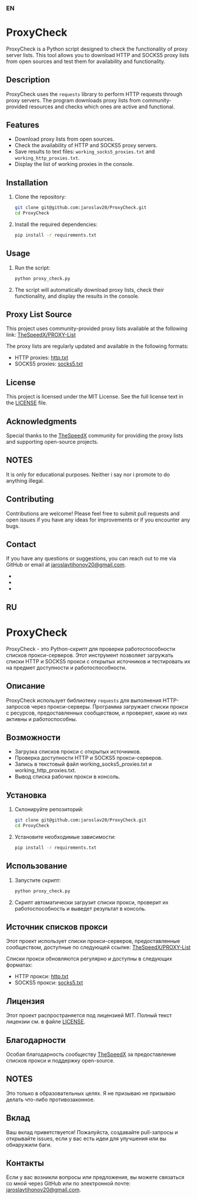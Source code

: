 ### EN
# ProxyCheck

ProxyCheck is a Python script designed to check the functionality of proxy server lists. This tool allows you to download HTTP and SOCKS5 proxy lists from open sources and test them for availability and functionality.

## Description

ProxyCheck uses the `requests` library to perform HTTP requests through proxy servers. The program downloads proxy lists from community-provided resources and checks which ones are active and functional.

## Features

- Download proxy lists from open sources.
- Check the availability of HTTP and SOCKS5 proxy servers.
- Save results to text files: `working_socks5_proxies.txt` and `working_http_proxies.txt`.
- Display the list of working proxies in the console.

## Installation

1. Clone the repository:
    ```bash
    git clone git@github.com:jaroslav20/ProxyCheck.git
    cd ProxyCheck
    ```

2. Install the required dependencies:
    ```bash
    pip install -r requirements.txt
    ```

## Usage

1. Run the script:
    ```bash
    python proxy_check.py
    ```

2. The script will automatically download proxy lists, check their functionality, and display the results in the console.

## Proxy List Source

This project uses community-provided proxy lists available at the following link:
[TheSpeedX/PROXY-List](https://github.com/TheSpeedX/PROXY-List)

The proxy lists are regularly updated and available in the following formats:

- HTTP proxies: [http.txt](https://raw.githubusercontent.com/TheSpeedX/PROXY-List/master/http.txt)
- SOCKS5 proxies: [socks5.txt](https://raw.githubusercontent.com/TheSpeedX/SOCKS-List/master/socks5.txt)

## License

This project is licensed under the MIT License. See the full license text in the [LICENSE](./LICENSE) file.

## Acknowledgments

Special thanks to the [TheSpeedX](https://github.com/TheSpeedX) community for providing the proxy lists and supporting open-source projects.

## NOTES
It is only for educational purposes. Neither i say nor i promote to do anything illegal.


## Contributing

Contributions are welcome! Please feel free to submit pull requests and open issues if you have any ideas for improvements or if you encounter any bugs.

## Contact

If you have any questions or suggestions, you can reach out to me via GitHub or email at jaroslavtihonov20@gmail.com.

- 
- 
- 


## RU
# ProxyCheck

ProxyCheck - это Python-скрипт для проверки работоспособности списков прокси-серверов. Этот инструмент позволяет загружать списки HTTP и SOCKS5 прокси с открытых источников и тестировать их на предмет доступности и работоспособности.

## Описание

ProxyCheck использует библиотеку `requests` для выполнения HTTP-запросов через прокси-серверы. Программа загружает списки прокси с ресурсов, предоставленных сообществом, и проверяет, какие из них активны и работоспособны.

## Возможности

- Загрузка списков прокси с открытых источников.
- Проверка доступности HTTP и SOCKS5 прокси-серверов.
- Запись в текстовый файл working_socks5_proxies.txt и working_http_proxies.txt.
- Вывод списка рабочих прокси в консоль.

## Установка

1. Склонируйте репозиторий:
    ```bash
    git clone git@github.com:jaroslav20/ProxyCheck.git
    cd ProxyCheck
    ```

2. Установите необходимые зависимости:
    ```bash
    pip install -r requirements.txt
    ```

## Использование

1. Запустите скрипт:
    ```bash
    python proxy_check.py
    ```

2. Скрипт автоматически загрузит списки прокси, проверит их работоспособность и выведет результат в консоль.

## Источник списков прокси

Этот проект использует списки прокси-серверов, предоставленные сообществом, доступные по следующей ссылке:
[TheSpeedX/PROXY-List](https://github.com/TheSpeedX/PROXY-List)

Списки прокси обновляются регулярно и доступны в следующих форматах:

- HTTP прокси: [http.txt](https://raw.githubusercontent.com/TheSpeedX/PROXY-List/master/http.txt)
- SOCKS5 прокси: [socks5.txt](https://raw.githubusercontent.com/TheSpeedX/SOCKS-List/master/socks5.txt)

## Лицензия

Этот проект распространяется под лицензией MIT. Полный текст лицензии см. в файле [LICENSE](./LICENSE).

## Благодарности

Особая благодарность сообществу [TheSpeedX](https://github.com/TheSpeedX) за предоставление списков прокси и поддержку open-source.

## NOTES
Это только в образовательных целях. Я не призываю не призываю делать что-либо противозаконное.

## Вклад

Ваш вклад приветствуется! Пожалуйста, создавайте pull-запросы и открывайте issues, если у вас есть идеи для улучшения или вы обнаружили баги.

## Контакты

Если у вас возникли вопросы или предложения, вы можете связаться со мной через GitHub или по электронной почте: jaroslavtihonov20@gmail.com.
